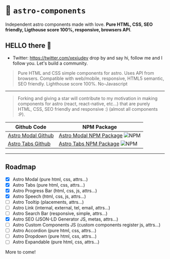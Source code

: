 # 🚀 `astro-components`

Independent astro components made with love. **Pure HTML, CSS, SEO friendly, Ligthouse score 100%, responsive, browsers API**.

## HELLO there 👋

- Twitter: <https://twitter.com/xexiudev> drop by and say hi, follow me and I follow you. Let's build a community.

> Pure HTML and CSS simple components for astro. Uses API from browsers. Compatible with web/mobile, responsive, HTML5 semantic, SEO friendly. Lighthouse score 100%. No-Javascript
---
> Forking and giving a star will contribute to my motivation in making components for astro (react, react-native, etc...) that are purely HTML, CSS, SEO friendly and responsive :) (almost all components :P).

[//]: <> (Start Table)

| Github Code | NPM Package |
| --------- | -------- |
|[Astro Modal Github](https://github.com/xexiu/astro-components/tree/master/astro-modal) | [Astro Modal NPM Package](https://www.npmjs.com/package/@xexiu/astro-modal) ![NPM](https://img.shields.io/npm/v/@xexiu/astro-modal) |
|[Astro Tabs Github](https://github.com/xexiu/astro-components/tree/master/astro-tabs) | [Astro Tabs NPM Package](https://www.npmjs.com/package/@xexiu/astro-tabs) ![NPM](https://img.shields.io/npm/v/@xexiu/astro-tabs) |

[//]: <> (End table Table)

---

## Roadmap

- [X] Astro Modal (pure html, css, attrs...)
- [X] Astro Tabs (pure html, css, attrs...)
- [X] Astro Progress Bar (html, css, js, attrs...)
- [X] Astro Speech (html, css, js, attrs...)
- [ ] Astro Tooltip (placements, attrs...)
- [ ] Astro Link (internal, external, tel, email, attrs...)
- [ ] Astro Search Bar (responsive, simple, attrs...)
- [X] Astro SEO (JSON-LD Generator JS, metas, attrs...)
- [ ] Astro Custom Components JS (custom components register js, attrs...)
- [ ] Astro Accordion (pure html, css, attrs...)
- [ ] Astro Dropdown (pure html, css, attrs...)
- [ ] Astro Expandable (pure html, css, attrs...)

More to come!
